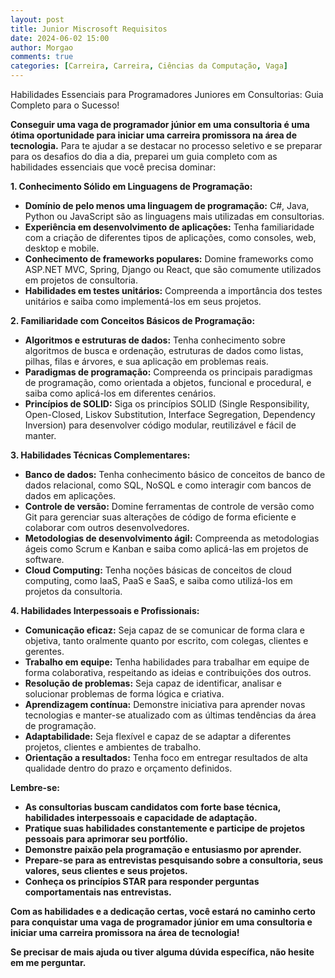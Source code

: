 ```yaml
---
layout: post
title: Junior Miscrosoft Requisitos
date: 2024-06-02 15:00
author: Morgao
comments: true
categories: [Carreira, Carreira, Ciências da Computação, Vaga]
---
```

<!-- wp:paragraph -->
<p>Habilidades Essenciais para Programadores Juniores em Consultorias: Guia Completo para o Sucesso!</p>
<!-- /wp:paragraph -->

<!-- wp:paragraph -->
<p><strong>Conseguir uma vaga de programador júnior em uma consultoria é uma ótima oportunidade para iniciar uma carreira promissora na área de tecnologia.</strong> Para te ajudar a se destacar no processo seletivo e se preparar para os desafios do dia a dia, preparei um guia completo com as habilidades essenciais que você precisa dominar:</p>
<!-- /wp:paragraph -->

<!-- wp:paragraph -->
<p><strong>1. Conhecimento Sólido em Linguagens de Programação:</strong></p>
<!-- /wp:paragraph -->

<!-- wp:list -->
<ul><!-- wp:list-item -->
<li><strong>Domínio de pelo menos uma linguagem de programação:</strong> C#, Java, Python ou JavaScript são as linguagens mais utilizadas em consultorias.</li>
<!-- /wp:list-item -->

<!-- wp:list-item -->
<li><strong>Experiência em desenvolvimento de aplicações:</strong> Tenha familiaridade com a criação de diferentes tipos de aplicações, como consoles, web, desktop e mobile.</li>
<!-- /wp:list-item -->

<!-- wp:list-item -->
<li><strong>Conhecimento de frameworks populares:</strong> Domine frameworks como ASP.NET MVC, Spring, Django ou React, que são comumente utilizados em projetos de consultoria.</li>
<!-- /wp:list-item -->

<!-- wp:list-item -->
<li><strong>Habilidades em testes unitários:</strong> Compreenda a importância dos testes unitários e saiba como implementá-los em seus projetos.</li>
<!-- /wp:list-item --></ul>
<!-- /wp:list -->

<!-- wp:paragraph -->
<p><strong>2. Familiaridade com Conceitos Básicos de Programação:</strong></p>
<!-- /wp:paragraph -->

<!-- wp:list -->
<ul><!-- wp:list-item -->
<li><strong>Algoritmos e estruturas de dados:</strong> Tenha conhecimento sobre algoritmos de busca e ordenação, estruturas de dados como listas, pilhas, filas e árvores, e sua aplicação em problemas reais.</li>
<!-- /wp:list-item -->

<!-- wp:list-item -->
<li><strong>Paradigmas de programação:</strong> Compreenda os principais paradigmas de programação, como orientada a objetos, funcional e procedural, e saiba como aplicá-los em diferentes cenários.</li>
<!-- /wp:list-item -->

<!-- wp:list-item -->
<li><strong>Princípios de SOLID:</strong> Siga os princípios SOLID (Single Responsibility, Open-Closed, Liskov Substitution, Interface Segregation, Dependency Inversion) para desenvolver código modular, reutilizável e fácil de manter.</li>
<!-- /wp:list-item --></ul>
<!-- /wp:list -->

<!-- wp:paragraph -->
<p><strong>3. Habilidades Técnicas Complementares:</strong></p>
<!-- /wp:paragraph -->

<!-- wp:list -->
<ul><!-- wp:list-item -->
<li><strong>Banco de dados:</strong> Tenha conhecimento básico de conceitos de banco de dados relacional, como SQL, NoSQL e como interagir com bancos de dados em aplicações.</li>
<!-- /wp:list-item -->

<!-- wp:list-item -->
<li><strong>Controle de versão:</strong> Domine ferramentas de controle de versão como Git para gerenciar suas alterações de código de forma eficiente e colaborar com outros desenvolvedores.</li>
<!-- /wp:list-item -->

<!-- wp:list-item -->
<li><strong>Metodologias de desenvolvimento ágil:</strong> Compreenda as metodologias ágeis como Scrum e Kanban e saiba como aplicá-las em projetos de software.</li>
<!-- /wp:list-item -->

<!-- wp:list-item -->
<li><strong>Cloud Computing:</strong> Tenha noções básicas de conceitos de cloud computing, como IaaS, PaaS e SaaS, e saiba como utilizá-los em projetos da consultoria.</li>
<!-- /wp:list-item --></ul>
<!-- /wp:list -->

<!-- wp:paragraph -->
<p><strong>4. Habilidades Interpessoais e Profissionais:</strong></p>
<!-- /wp:paragraph -->

<!-- wp:list -->
<ul><!-- wp:list-item -->
<li><strong>Comunicação eficaz:</strong> Seja capaz de se comunicar de forma clara e objetiva, tanto oralmente quanto por escrito, com colegas, clientes e gerentes.</li>
<!-- /wp:list-item -->

<!-- wp:list-item -->
<li><strong>Trabalho em equipe:</strong> Tenha habilidades para trabalhar em equipe de forma colaborativa, respeitando as ideias e contribuições dos outros.</li>
<!-- /wp:list-item -->

<!-- wp:list-item -->
<li><strong>Resolução de problemas:</strong> Seja capaz de identificar, analisar e solucionar problemas de forma lógica e criativa.</li>
<!-- /wp:list-item -->

<!-- wp:list-item -->
<li><strong>Aprendizagem contínua:</strong> Demonstre iniciativa para aprender novas tecnologias e manter-se atualizado com as últimas tendências da área de programação.</li>
<!-- /wp:list-item -->

<!-- wp:list-item -->
<li><strong>Adaptabilidade:</strong> Seja flexível e capaz de se adaptar a diferentes projetos, clientes e ambientes de trabalho.</li>
<!-- /wp:list-item -->

<!-- wp:list-item -->
<li><strong>Orientação a resultados:</strong> Tenha foco em entregar resultados de alta qualidade dentro do prazo e orçamento definidos.</li>
<!-- /wp:list-item --></ul>
<!-- /wp:list -->

<!-- wp:paragraph -->
<p><strong>Lembre-se:</strong></p>
<!-- /wp:paragraph -->

<!-- wp:list -->
<ul><!-- wp:list-item -->
<li><strong>As consultorias buscam candidatos com forte base técnica, habilidades interpessoais e capacidade de adaptação.</strong></li>
<!-- /wp:list-item -->

<!-- wp:list-item -->
<li><strong>Pratique suas habilidades constantemente e participe de projetos pessoais para aprimorar seu portfólio.</strong></li>
<!-- /wp:list-item -->

<!-- wp:list-item -->
<li><strong>Demonstre paixão pela programação e entusiasmo por aprender.</strong></li>
<!-- /wp:list-item -->

<!-- wp:list-item -->
<li><strong>Prepare-se para as entrevistas pesquisando sobre a consultoria, seus valores, seus clientes e seus projetos.</strong></li>
<!-- /wp:list-item -->

<!-- wp:list-item -->
<li><strong>Conheça os princípios STAR para responder perguntas comportamentais nas entrevistas.</strong></li>
<!-- /wp:list-item --></ul>
<!-- /wp:list -->

<!-- wp:paragraph -->
<p><strong>Com as habilidades e a dedicação certas, você estará no caminho certo para conquistar uma vaga de programador júnior em uma consultoria e iniciar uma carreira promissora na área de tecnologia!</strong></p>
<!-- /wp:paragraph -->

<!-- wp:paragraph -->
<p><strong>Se precisar de mais ajuda ou tiver alguma dúvida específica, não hesite em me perguntar.</strong></p>
<!-- /wp:paragraph -->
